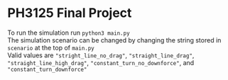 # PH3125 Final Project
To run the simulation run `python3 main.py`<br>
The simulation scenario can be changed by changing the string stored in `scenario` at the top of `main.py` <br>
Valid values are `"stright_line_no_drag"`, `"straight_line_drag"`, `"straight_line_high_drag"`, `"constant_turn_no_downforce"`, and `"constant_turn_downforce"`
